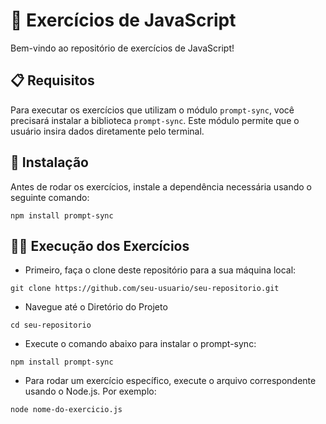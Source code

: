 # 🚀 Exercícios de JavaScript

Bem-vindo ao repositório de exercícios de JavaScript!

## 📋 Requisitos

Para executar os exercícios que utilizam o módulo `prompt-sync`, você precisará instalar a biblioteca `prompt-sync`. Este módulo permite que o usuário insira dados diretamente pelo terminal.

## 🔧 Instalação

Antes de rodar os exercícios, instale a dependência necessária usando o seguinte comando:

```shell
npm install prompt-sync

```

## 🏃‍♂️ Execução dos Exercícios
 - Primeiro, faça o clone deste repositório para a sua máquina local:

```shell
git clone https://github.com/seu-usuario/seu-repositorio.git
```

 - Navegue até o Diretório do Projeto
```shell
cd seu-repositorio
```

- Execute o comando abaixo para instalar o prompt-sync:

 ```shell
npm install prompt-sync
```

- Para rodar um exercício específico, execute o arquivo correspondente usando o Node.js. Por exemplo:
```shell
node nome-do-exercicio.js
```






